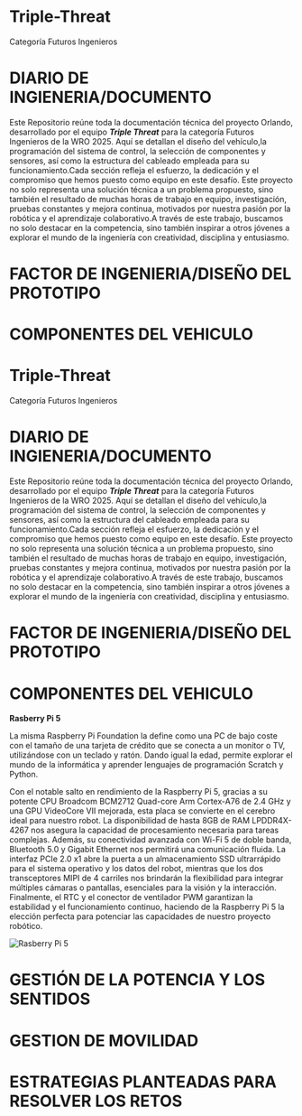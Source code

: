 # Triple-Threat
Categoría Futuros Ingenieros 

# DIARIO DE INGIENERIA/DOCUMENTO

Este Repositorio reúne toda la documentación técnica del proyecto Orlando, desarrollado por el equipo **_Triple Threat_** para la categoría Futuros Ingenieros de la WRO 2025. Aquí se detallan el diseño del vehículo,la programación del sistema de control, la selección de componentes y sensores, así como la estructura del cableado empleada para su funcionamiento.Cada sección refleja el esfuerzo, la dedicación y el compromiso que hemos puesto como equipo en este desafío. Este proyecto no solo representa una solución técnica a un problema propuesto, sino también el resultado de muchas horas de trabajo en equipo, investigación, pruebas constantes y mejora continua, motivados por nuestra pasión por la robótica y el aprendizaje colaborativo.A través de este trabajo, buscamos no solo destacar en la competencia, sino también inspirar a otros jóvenes a explorar el mundo de la ingeniería con creatividad, disciplina y entusiasmo.

# FACTOR DE INGENIERIA/DISEÑO DEL PROTOTIPO

# COMPONENTES DEL VEHICULO

# Triple-Threat
Categoría Futuros Ingenieros 

# DIARIO DE INGIENERIA/DOCUMENTO

Este Repositorio reúne toda la documentación técnica del proyecto Orlando, desarrollado por el equipo **_Triple Threat_** para la categoría Futuros Ingenieros de la WRO 2025. Aquí se detallan el diseño del vehículo,la programación del sistema de control, la selección de componentes y sensores, así como la estructura del cableado empleada para su funcionamiento.Cada sección refleja el esfuerzo, la dedicación y el compromiso que hemos puesto como equipo en este desafío. Este proyecto no solo representa una solución técnica a un problema propuesto, sino también el resultado de muchas horas de trabajo en equipo, investigación, pruebas constantes y mejora continua, motivados por nuestra pasión por la robótica y el aprendizaje colaborativo.A través de este trabajo, buscamos no solo destacar en la competencia, sino también inspirar a otros jóvenes a explorar el mundo de la ingeniería con creatividad, disciplina y entusiasmo.

# FACTOR DE INGENIERIA/DISEÑO DEL PROTOTIPO

# COMPONENTES DEL VEHICULO

**Rasberry Pi 5**

 La misma Raspberry Pi Foundation la define como una PC de bajo coste con el tamaño de una tarjeta de crédito que se conecta a un monitor o TV, utilizándose con un teclado y ratón. Dando igual la edad, permite explorar el mundo de la informática y aprender lenguajes de programación Scratch y Python.

 Con el notable salto en rendimiento de la Raspberry Pi 5, gracias a su potente CPU Broadcom BCM2712 Quad-core Arm Cortex-A76 de 2.4 GHz y una GPU VideoCore VII mejorada, esta placa se convierte en el cerebro ideal para nuestro robot. La disponibilidad de hasta 8GB de RAM LPDDR4X-4267 nos asegura la capacidad de procesamiento necesaria para tareas complejas. Además, su conectividad avanzada con Wi-Fi 5 de doble banda, Bluetooth 5.0 y Gigabit Ethernet nos permitirá una comunicación fluida. La interfaz PCIe 2.0 x1 abre la puerta a un almacenamiento SSD ultrarrápido para el sistema operativo y los datos del robot, mientras que los dos transceptores MIPI de 4 carriles nos brindarán la flexibilidad para integrar múltiples cámaras o pantallas, esenciales para la visión y la interacción. Finalmente, el RTC y el conector de ventilador PWM garantizan la estabilidad y el funcionamiento continuo, haciendo de la Raspberry Pi 5 la elección perfecta para potenciar las capacidades de nuestro proyecto robótico.

 ![Rasberry Pi 5]([images/logo.png](https://github.com/TripleThreat19/Triple-Threat-AI/blob/main/Componentes%20Electronicos/raspberry-pi-5.webp))
 

# GESTIÓN DE LA POTENCIA Y LOS SENTIDOS 

# GESTION DE MOVILIDAD 

# ESTRATEGIAS PLANTEADAS PARA RESOLVER LOS RETOS 






















